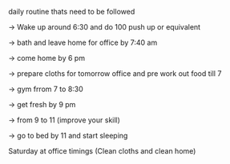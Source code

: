daily routine thats need to be followed 

->  Wake up around 6:30 and do 100 push up or equivalent

-> bath and leave home for office by 7:40 am 

-> come home by 6 pm

-> prepare cloths for tomorrow office and pre work out food till 7

-> gym frrom 7 to 8:30 

-> get fresh by 9 pm

-> from 9 to 11 (improve your skill)

-> go to bed by 11 and start sleeping 





Saturday at office timings (Clean cloths and clean home)
